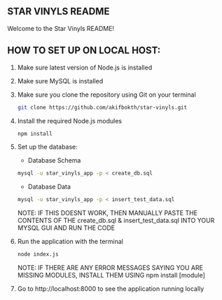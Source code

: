 ## STAR VINYLS README

Welcome to the Star Vinyls README!

## HOW TO SET UP ON LOCAL HOST:

1) Make sure latest version of Node.js is installed
2) Make sure MySQL is installed
3) Make sure you clone the repository using Git on your terminal
   ```bash
   git clone https://github.com/akifbokth/star-vinyls.git
   ```
5) Install the required Node.js modules
   ```bash
   npm install
   ```
6) Set up the database:
   - Database Schema
   ```bash
   mysql -u star_vinyls_app -p < create_db.sql
   ```
   - Database Data
   ```bash
   mysql -u star_vinyls_app -p < insert_test_data.sql
   ```

   NOTE: IF THIS DOESNT WORK, THEN MANUALLY PASTE THE CONTENTS OF THE create_db.sql & insert_test_data.sql INTO YOUR MYSQL GUI AND RUN THE CODE

7) Run the application with the terminal
   ```bash
   node index.js
   ```

   NOTE: IF THERE ARE ANY ERROR MESSAGES SAYING YOU ARE MISSING MODULES, INSTALL THEM USING npm install [module]

8) Go to http://localhost:8000 to see the application running locally
 
   
